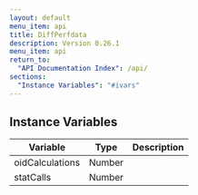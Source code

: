 ```yaml
---
layout: default
menu_item: api
title: DiffPerfdata
description: Version 0.26.1
menu_item: api
return_to:
  "API Documentation Index": /api/
sections:
  "Instance Variables": "#ivars"
---
```


## <a name="ivars"></a>Instance Variables

| Variable | Type | Description |
| --- | --- | --- |
| <a name="oidCalculations"></a>oidCalculations | Number |  |
| <a name="statCalls"></a>statCalls | Number |  |

